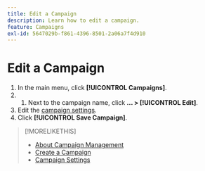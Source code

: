```yaml
---
title: Edit a Campaign
description: Learn how to edit a campaign.
feature: Campaigns
exl-id: 5647029b-f861-4396-8501-2a06a7f4d910
---
```

# Edit a Campaign

1. In the main menu, click **[!UICONTROL Campaigns]**.
1. 1. Next to the campaign name, click  **... > [!UICONTROL Edit]**.
1. Edit the [campaign settings](campaign-settings.md).
1. Click **[!UICONTROL Save Campaign]**.

>[!MORELIKETHIS]
>
>* [About Campaign Management](campaign-about.md)
>* [Create a Campaign](campaign-create.md)
>* [Campaign Settings](campaign-settings.md)
